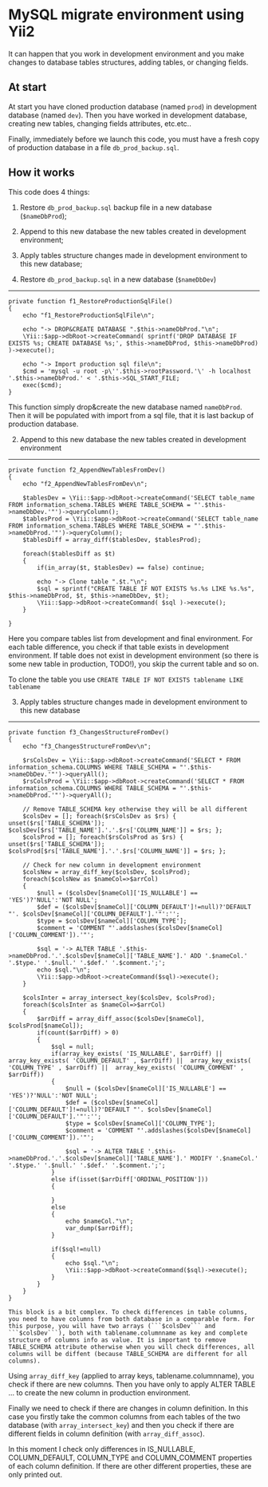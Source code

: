 # MySQL migrate environment using Yii2

It can happen that you work in development environment and you make changes to database tables structures, adding tables, or changing fields.

At start
--------

At start you have cloned production database (named ```prod```) in development database (named ```dev```). Then you have worked in development database, creating new tables, changing fields attributes, etc.etc..

Finally, immediately before we launch this code, you must have a fresh copy of production database in a file ```db_prod_backup.sql```.

How it works
------------

This code does 4 things:
 1. Restore  ```db_prod_backup.sql``` backup file in a new database (```$nameDbProd```);
 2. Append to this new database the new tables created in development environment;
 3. Apply tables structure changes made in development environment to this new database;
 

1. Restore  ```db_prod_backup.sql``` in a new database (```$nameDbDev```)
--------------------------------------------------------------------------

    private function f1_RestoreProductionSqlFile()
    {
        echo "f1_RestoreProductionSqlFile\n";
        
        echo "-> DROP&CREATE DATABASE ".$this->nameDbProd."\n";
        \Yii::$app->dbRoot->createCommand( sprintf('DROP DATABASE IF EXISTS %s; CREATE DATABASE %s;', $this->nameDbProd, $this->nameDbProd) )->execute();
        
        echo "-> Import production sql file\n";
        $cmd = 'mysql -u root -p\''.$this->rootPassword.'\' -h localhost '.$this->nameDbProd.' < '.$this->SQL_START_FILE;
        exec($cmd);
    }

This function simply drop&create the new database named ```nameDbProd```. Then it will be populated with import from a sql file, that it is last backup of production database.


2. Append to this new database the new tables created in development environment
---------------------------------------------------------------------------------

    private function f2_AppendNewTablesFromDev()
    {
        echo "f2_AppendNewTablesFromDev\n";
        
        $tablesDev = \Yii::$app->dbRoot->createCommand('SELECT table_name FROM information_schema.TABLES WHERE TABLE_SCHEMA = "'.$this->nameDbDev.'"')->queryColumn();
        $tablesProd = \Yii::$app->dbRoot->createCommand('SELECT table_name FROM information_schema.TABLES WHERE TABLE_SCHEMA = "'.$this->nameDbProd.'"')->queryColumn();
        $tablesDiff = array_diff($tablesDev, $tablesProd);

        foreach($tablesDiff as $t)
        {
            if(in_array($t, $tablesDev) == false) continue;
            
            echo "-> Clone table ".$t."\n";
            $sql = sprintf("CREATE TABLE IF NOT EXISTS %s.%s LIKE %s.%s", $this->nameDbProd, $t, $this->nameDbDev, $t);
            \Yii::$app->dbRoot->createCommand( $sql )->execute();
        }

    }
    
Here you compare tables list from development and final environment. For each table difference, you check if that table exists in development environment. If table does not exist in development environment (so there is some new table in production, TODO!), you skip the current table and so on.

To clone the table you use ```CREATE TABLE IF NOT EXISTS tablename LIKE tablename```


3. Apply tables structure changes made in development environment to this new database
--------------------------------------------------------------------------------------

    private function f3_ChangesStructureFromDev()
    {
        echo "f3_ChangesStructureFromDev\n";
        
        $rsColsDev = \Yii::$app->dbRoot->createCommand('SELECT * FROM information_schema.COLUMNS WHERE TABLE_SCHEMA = "'.$this->nameDbDev.'"')->queryAll();
        $rsColsProd = \Yii::$app->dbRoot->createCommand('SELECT * FROM information_schema.COLUMNS WHERE TABLE_SCHEMA = "'.$this->nameDbProd.'"')->queryAll();

        // Remove TABLE_SCHEMA key otherwise they will be all different
        $colsDev = []; foreach($rsColsDev as $rs) { unset($rs['TABLE_SCHEMA']); $colsDev[$rs['TABLE_NAME'].'.'.$rs['COLUMN_NAME']] = $rs; };
        $colsProd = []; foreach($rsColsProd as $rs) { unset($rs['TABLE_SCHEMA']); $colsProd[$rs['TABLE_NAME'].'.'.$rs['COLUMN_NAME']] = $rs; };
        
        // Check for new column in development environment
        $colsNew = array_diff_key($colsDev, $colsProd);
        foreach($colsNew as $nameCol=>$arrCol)
        {
            $null = ($colsDev[$nameCol]['IS_NULLABLE'] == 'YES')?'NULL':'NOT NULL';
            $def = ($colsDev[$nameCol]['COLUMN_DEFAULT']!=null)?'DEFAULT "'. $colsDev[$nameCol]['COLUMN_DEFAULT'].'"':'';
            $type = $colsDev[$nameCol]['COLUMN_TYPE'];
            $comment = 'COMMENT "'.addslashes($colsDev[$nameCol]['COLUMN_COMMENT']).'"';
            
            $sql = '-> ALTER TABLE '.$this->nameDbProd.'.'.$colsDev[$nameCol]['TABLE_NAME'].' ADD '.$nameCol.' '.$type.' '.$null.' '.$def.' '.$comment.';';
            echo $sql."\n";
            \Yii::$app->dbRoot->createCommand($sql)->execute();
        }
        
        $colsInter = array_intersect_key($colsDev, $colsProd);
        foreach($colsInter as $nameCol=>$arrCol)
        {
            $arrDiff = array_diff_assoc($colsDev[$nameCol], $colsProd[$nameCol]);
            if(count($arrDiff) > 0)
            {
                $sql = null;
                if(array_key_exists( 'IS_NULLABLE', $arrDiff) || array_key_exists( 'COLUMN_DEFAULT' , $arrDiff) ||  array_key_exists( 'COLUMN_TYPE' , $arrDiff) ||  array_key_exists( 'COLUMN_COMMENT' , $arrDiff))
                {
                    $null = ($colsDev[$nameCol]['IS_NULLABLE'] == 'YES')?'NULL':'NOT NULL';
                    $def = ($colsDev[$nameCol]['COLUMN_DEFAULT']!=null)?'DEFAULT "'. $colsDev[$nameCol]['COLUMN_DEFAULT'].'"':'';
                    $type = $colsDev[$nameCol]['COLUMN_TYPE'];
                    $comment = 'COMMENT "'.addslashes($colsDev[$nameCol]['COLUMN_COMMENT']).'"';
                    
                    $sql = '-> ALTER TABLE '.$this->nameDbProd.'.'.$colsDev[$nameCol]['TABLE_NAME'].' MODIFY '.$nameCol.' '.$type.' '.$null.' '.$def.' '.$comment.';';
                }
                else if(isset($arrDiff['ORDINAL_POSITION']))
                {
                    
                }
                else
                {
                    echo $nameCol."\n";
                    var_dump($arrDiff);                    
                }
                
                if($sql!=null) 
                {
                    echo $sql."\n";
                    \Yii::$app->dbRoot->createCommand($sql)->execute();
                }                
            }
        }
    }
    
    This block is a bit complex. To check differences in table columns, you need to have columns from both database in a comparable form. For this purpose, you will have two arrays (```$colsDev``` and ```$colsDev```), both with tablename.columnname as key and complete structure of columns info as value. It is important to remove TABLE_SCHEMA attribute otherwise when you will check differences, all columns will be diffent (because TABLE_SCHEMA are different for all columns).
    
    
Using ```array_diff_key``` (applied to array keys, tablename.columnname), you check if there are new columns. Then you have only to apply ALTER TABLE ... to create the new column in production environment.

Finally we need to check if there are changes in column definition. In this case you firstly take the common columns from each tables of the two database (with ```array_intersect_key```) and then you check if there are different fields in column definition (with ```array_diff_assoc```). 

In this moment I check only differences in IS_NULLABLE, COLUMN_DEFAULT, COLUMN_TYPE and COLUMN_COMMENT properties of each column definition. If there are other different properties, these are only printed out.
